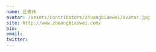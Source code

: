 ```yaml
---
name: 庄表伟
avatar: /assets/contributors/zhuangbiaowei/avatar.jpg
site: http://www.zhuangbiaowei.com/
bio: 
email: 
twitter: 
---
```

